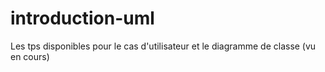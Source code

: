 # introduction-uml

Les tps disponibles pour le cas d'utilisateur et le diagramme de classe (vu en cours)
